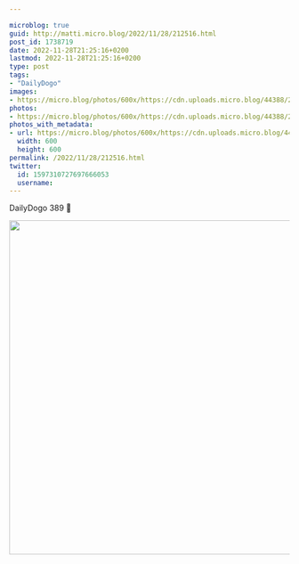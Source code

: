 ```yaml
---

microblog: true
guid: http://matti.micro.blog/2022/11/28/212516.html
post_id: 1738719
date: 2022-11-28T21:25:16+0200
lastmod: 2022-11-28T21:25:16+0200
type: post
tags:
- "DailyDogo"
images:
- https://micro.blog/photos/600x/https://cdn.uploads.micro.blog/44388/2022/6f6a1befdf.jpg
photos:
- https://micro.blog/photos/600x/https://cdn.uploads.micro.blog/44388/2022/6f6a1befdf.jpg
photos_with_metadata:
- url: https://micro.blog/photos/600x/https://cdn.uploads.micro.blog/44388/2022/6f6a1befdf.jpg
  width: 600
  height: 600
permalink: /2022/11/28/212516.html
twitter:
  id: 1597310727697666053
  username:
---
```

DailyDogo 389 🐶

<img src="/media/uploads/2022/6f6a1befdf.jpg" width="600" height="600" alt="" />
